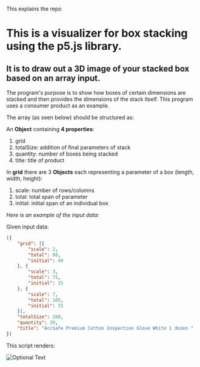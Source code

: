 This explains the repo

# This is a visualizer for box stacking using the p5.js library.
## It is to draw out a 3D image of your stacked box based on an array input.

The program's purpose is to show how boxes of certain dimensions are stacked and then provides the dimensions of the stack itself.
This program uses a consumer product as an example.

The array (as seen below) should be structured as:

An **Object** containing **4 properties**:

1. grid
2. totalSize: addition of final parameters of stack
3. quantity: number of boxes being stacked
4. title: title of product

In **grid** there are 3 **Objects** each representing a parameter of a box (length, width, height):

1. scale: number of rows/columns
2. total: total span of parameter
3. initial: initial span of an individual box

*Here is an example of the input data:*

Given input data:
````json
[{
	"grid": [{
		"scale": 2,
		"total": 80,
		"initial": 40
	}, {
		"scale": 3,
		"total": 75,
		"initial": 25
	}, {
		"scale": 7,
		"total": 105,
		"initial": 15
	}],
	"totalSize": 260,
	"quantity": 39,
	"title": "AccSafe Premium Cotton Inspection Glove White 1 dozen "
}]
````
This script renders:

![Optional Text](../master/stacked-boxes.PNG)